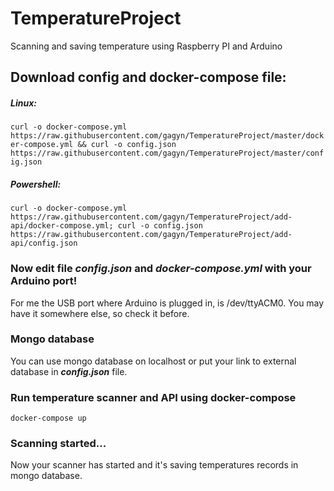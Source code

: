 # TemperatureProject
Scanning and saving temperature using Raspberry PI and Arduino

## Download config and docker-compose file:

##### Linux:
`curl -o docker-compose.yml https://raw.githubusercontent.com/gagyn/TemperatureProject/master/docker-compose.yml && curl -o config.json https://raw.githubusercontent.com/gagyn/TemperatureProject/master/config.json`

##### Powershell:
`curl -o docker-compose.yml https://raw.githubusercontent.com/gagyn/TemperatureProject/add-api/docker-compose.yml; curl -o config.json https://raw.githubusercontent.com/gagyn/TemperatureProject/add-api/config.json`

### Now edit file ***config.json*** and ***docker-compose.yml*** with your Arduino port!

For me the USB port where Arduino is plugged in, is /dev/ttyACM0. You may have it somewhere else, so check it before.

### Mongo database

You can use mongo database on localhost or put your link to external database in ***config.json*** file.

### Run temperature scanner and API using docker-compose

`docker-compose up`

### Scanning started...

Now your scanner has started and it's saving temperatures records in mongo database.
